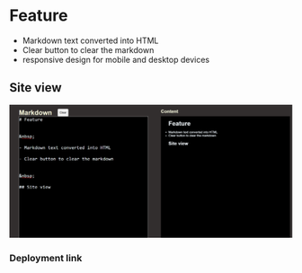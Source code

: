# Feature
- Markdown text converted into HTML
- Clear button to clear the markdown 
- responsive design for mobile and desktop devices

## Site view
![Markdown site view](image.png)

### Deployment link